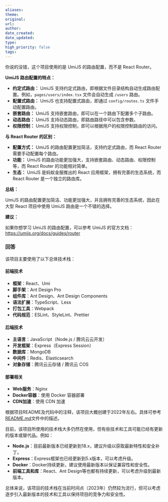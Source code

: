```yaml
---
aliases: 
theme: 
original: 
url: 
author: 
date_created: 
date_updated: 
type: 
high_priority: false
tags:
---
```

你说的没错，这个项目使用的是 UmiJS 的路由配置，而不是 React Router。

**UmiJS 路由配置的特点：**

* **约定式路由：** UmiJS 支持约定式路由，即根据文件目录结构自动生成路由配置。例如，`pages/users/index.tsx` 文件会自动生成 `/users` 路由。
* **配置式路由：** UmiJS 也支持配置式路由，即通过 `config/routes.ts` 文件手动配置路由。
* **嵌套路由：** UmiJS 支持嵌套路由，即可以在一个路由下配置多个子路由。
* **动态路由：** UmiJS 支持动态路由，即路由路径中可以包含参数。
* **权限控制：** UmiJS 支持权限控制，即可以根据用户的权限控制路由的访问。

**与 React Router 的区别：**

* **配置方式：** UmiJS 的路由配置更加简洁，支持约定式路由，而 React Router 需要手动配置每个路由。
* **功能：** UmiJS 的路由功能更加强大，支持嵌套路由、动态路由、权限控制等，而 React Router 的功能相对简单。
* **生态：** UmiJS 是蚂蚁金服推出的 React 应用框架，拥有完善的生态系统，而 React Router 是一个独立的路由库。

**总结：**

UmiJS 的路由配置更加简洁、功能更加强大，并且拥有完善的生态系统，因此在大型 React 项目中使用 UmiJS 路由是一个不错的选择。


**建议：**

如果你想学习 UmiJS 的路由配置，可以参考 UmiJS 的官方文档：https://umijs.org/docs/guides/router


### 回答

该项目主要使用了以下总体技术栈：

#### 前端技术

- **框架**：React、Umi
- **脚手架**：Ant Design Pro
- **组件库**：Ant Design、Ant Design Components
- **语法扩展**：TypeScript、Less
- **打包工具**：Webpack
- **代码规范**：ESLint、StyleLint、Prettier

#### 后端技术

- **主语言**：JavaScript（Node.js / 腾讯云云开发）
- **开发框架**：Express（Express Session）
- **数据库**：MongoDB
- **中间件**：Redis、Elasticsearch
- **对象存储**：腾讯云云存储 / 腾讯云 COS

#### 部署相关

- **Web服务**：Nginx
- **Docker容器**：使用 Docker 容器部署
- **CDN加速**：使用 CDN 加速

根据项目README及代码中的注释，该项目大概创建于2022年左右。具体可参考[README.md](javascript:void(0))文件中的描述。

目前，该项目所使用的技术栈大多仍然在使用，但有些技术和工具可能已经有更新的版本或替代品。例如：

- **Node.js**：目前最新版本已经更新到18.x，建议升级以获取最新特性和安全补丁。
- **Express**：Express框架也已经更新到5.x版本，可以考虑升级。
- **Docker**：Docker持续更新，建议使用最新版本以保证兼容性和安全性。
- **前端工具和库**：React、Ant Design等也都有持续更新，可以考虑升级到最新版本。

总体来说，该项目的技术栈在当前时间点（2023年）仍然较为流行，但可以考虑逐步引入最新版本的技术和工具以保持项目的竞争力和安全性。



